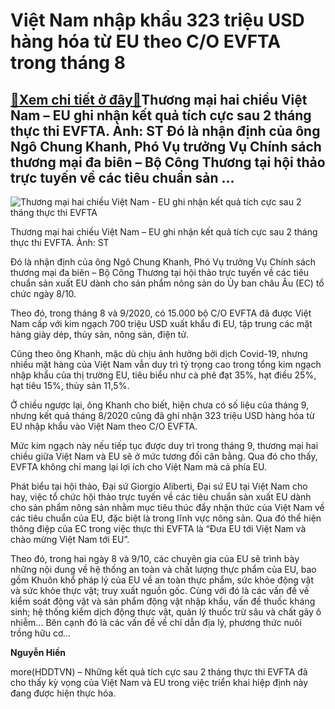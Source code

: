 Việt Nam nhập khẩu 323 triệu USD hàng hóa từ EU theo C/O EVFTA trong tháng 8
============================================================================

[:gift:Xem chi tiết ở đây:gift:](https://hddtvn.com/viet-nam-nhap-khau-323-trieu-usd-hang-hoa-tu-eu-theo-c-o-evfta-trong-thang-8/)Thương mại hai chiều Việt Nam – EU ghi nhận kết quả tích cực sau 2 tháng thực thi EVFTA. Ảnh: ST Đó là nhận định của ông Ngô Chung Khanh, Phó Vụ trưởng Vụ Chính sách thương mại đa biên – Bộ Công Thương tại hội thảo trực tuyến về các tiêu chuẩn sản …
---------------------------------------------------------------------------------------------------------------------------------------------------------------------------------------------------------------------------------------------------------





![Thương mại hai chiều Việt Nam - EU ghi nhận kết quả tích cực sau 2 tháng thực thi EVFTA](https://haiquanonline.com.vn/stores/news_dataimages/hiennt/102020/08/16/in_article/1433_photo1601623538252-16016235384091886068042.jpg?rt=20201008161434 "Thương mại hai chiều Việt Nam - EU ghi nhận kết quả tích cực sau 2 tháng thực thi EVFTA")


Thương mại hai chiều Việt Nam – EU ghi nhận kết quả tích cực sau 2 tháng thực thi EVFTA. Ảnh: ST



Đó là nhận định của ông Ngô Chung Khanh, Phó Vụ trưởng Vụ Chính sách thương mại đa biên – Bộ Công Thương tại hội thảo trực tuyến về các tiêu chuẩn sản xuất EU dành cho sản phẩm nông sản do Ủy ban châu Âu (EC) tổ chức ngày 8/10.


Theo đó, trong tháng 8 và 9/2020, có 15.000 bộ C/O EVFTA đã được Việt Nam cấp với kim ngạch 700 triệu USD xuất khẩu đi EU, tập trung các mặt hàng giày dép, thủy sản, nông sản, điện tử.


Cũng theo ông Khanh, mặc dù chịu ảnh hưởng bởi dịch Covid-19, nhưng nhiều mặt hàng của Việt Nam vẫn duy trì tỷ trọng cao trong tổng kim ngạch nhập khẩu của thị trường EU, tiêu biểu như cà phê đạt 35%, hạt điều 25%, hạt tiêu 15%, thủy sản 11,5%.


Ở chiều ngược lại, ông Khanh cho biết, hiện chưa có số liệu của tháng 9, nhưng kết quả tháng 8/2020 cũng đã ghi nhận 323 triệu USD hàng hóa từ EU nhập khẩu vào Việt Nam theo C/O EVFTA.


Mức kim ngạch này nếu tiếp tục được duy trì trong tháng 9, thương mại hai chiều giữa Việt Nam và EU sẽ ở mức tương đối cân bằng. Qua đó cho thấy, EVFTA không chỉ mang lại lợi ích cho Việt Nam mà cả phía EU.


Phát biểu tại hội thảo, Đại sứ Giorgio Aliberti, Đại sứ EU tại Việt Nam cho hay, việc tổ chức hội thảo trực tuyến về các tiêu chuẩn sản xuất EU dành cho sản phẩm nông sản nhằm mục tiêu thúc đẩy nhận thức của Việt Nam về các tiêu chuẩn của EU, đặc biệt là trong lĩnh vực nông sản. Qua đó thể hiện thông điệp của EC trong việc thực thi EVFTA là “Đưa EU tới Việt Nam và chào mừng Việt Nam tới EU”.


Theo đó, trong hai ngày 8 và 9/10, các chuyên gia của EU sẽ trình bày những nội dung về hệ thống an toàn và chất lượng thực phẩm của EU, bao gồm Khuôn khổ pháp lý của EU về an toàn thực phẩm, sức khỏe động vật và sức khỏe thực vật; truy xuất nguồn gốc. Cùng với đó là các vấn đề về kiểm soát động vật và sản phẩm động vật nhập khẩu, vấn đề thuốc kháng sinh; hệ thống kiểm dịch động thực vật, quản lý thuốc trừ sâu và chất gây ô nhiễm… Bên cạnh đó là các vấn đề về chỉ dẫn địa lý, phương thức nuôi trồng hữu cơ…




**Nguyễn Hiền**



more(HDDTVN) – Những kết quả tích cực sau 2 tháng thực thi EVFTA đã cho thấy kỳ vọng của Việt Nam và EU trong việc triển khai hiệp định này đang được hiện thực hóa.

